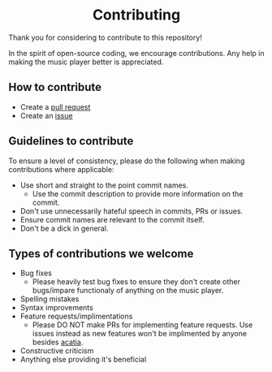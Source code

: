 <h1 align="center">Contributing</h1>

Thank you for considering to contribute to this repository!

In the spirit of open-source coding, we encourage contributions. Any help in making the music player better is appreciated.

## How to contribute
* Create a [pull request](https://github.com/acatiadroid/music-player/pulls)
* Create an [issue](https://github.com/acatiadroid/music-player/issues/new)

## Guidelines to contribute
To ensure a level of consistency, please do the following when making contributions where applicable:
* Use short and straight to the point commit names.
    * Use the commit description to provide more information on the commit.
* Don't use unnecessarily hateful speech in commits, PRs or issues.
* Ensure commit names are relevant to the commit itself.
* Don't be a dick in general.

## Types of contributions we welcome
* Bug fixes
    * Please heavily test bug fixes to ensure they don't create other bugs/impare functionaly of anything on the music player.
* Spelling mistakes
* Syntax improvements
* Feature requests/implimentations
    * Please DO NOT make PRs for implementing feature requests. Use issues instead as new features won't be implimented by anyone besides [acatia](https://github.com/acatiadroid).
* Constructive criticism
* Anything else providing it's beneficial